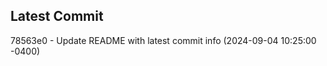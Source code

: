 
## Latest Commit
78563e0 - Update README with latest commit info (2024-09-04 10:25:00 -0400) <Yunxi-Zhou>
